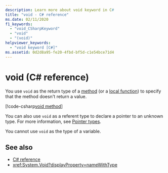 ```yaml
---
description: Learn more about void keyword in C#
title: "void - C# reference"
ms.date: 02/11/2020
f1_keywords: 
  - "void_CSharpKeyword"
  - "void"
  - "(void)"
helpviewer_keywords: 
  - "void keyword [C#]"
ms.assetid: 0d2d8a95-fe20-4fbd-bf5d-c1e54bce71d4
---
```

# void (C# reference)

You use `void` as the return type of a [method](../../programming-guide/classes-and-structs/methods.md) (or a [local function](../../programming-guide/classes-and-structs/local-functions.md)) to specify that the method doesn't return a value.

[!code-csharp[void method](snippets/VoidType.cs#VoidExample)]

You can also use `void` as a referent type to declare a pointer to an unknown type. For more information, see [Pointer types](../../programming-guide/unsafe-code-pointers/pointer-types.md).

You cannot use `void` as the type of a variable.

## See also

- [C# reference](../index.md)
- <xref:System.Void?displayProperty=nameWithType>
